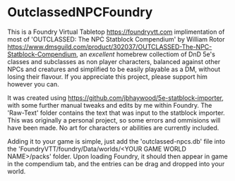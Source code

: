 # OutclassedNPCFoundry

This is a Foundry Virtual Tabletop https://foundryvtt.com implimentation of most of 'OUTCLASSED: The NPC Statblock Compendium' by William Rotor https://www.dmsguild.com/product/302037/OUTCLASSED-The-NPC-Statblock-Compendium, an _excellent_ homebrew collectiom of DnD 5e's classes and subclasses as non player characters, balanced against other NPCs and creatures and simplified to be easily playable as a DM, without losing their flavour. If you appreciate this project, please support him however you can.

It was created using https://github.com/jbhaywood/5e-statblock-importer, with some further manual tweaks and edits by me within Foundry. The 'Raw-Text' folder contains the text that was input to the statblock importer. This was originally a personal project, so some errors and ommisions will have been made. No art for characters or abilities are currently included.

Adding it to your game is simple, just add the 'outclassed-npcs.db' file into the 'FoundryVTT/foundry/Data/worlds/\<YOUR GAME WORLD NAME\>/packs' folder. Upon loading Foundry, it should then appear in game in the compendium tab, and the entries can be drag and dropped into your world. 
